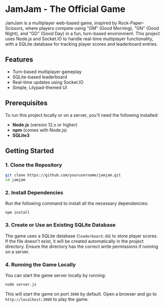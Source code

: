 # JamJam - The Official Game

JamJam is a multiplayer web-based game, inspired by Rock-Paper-Scissors, where players compete using "GM" (Good Morning), "GN" (Good Night), and "GD" (Good Day) in a fun, turn-based environment. This project uses Node.js and Socket.IO to handle real-time multiplayer functionality, with a SQLite database for tracking player scores and leaderboard entries.

## Features
- Turn-based multiplayer gameplay
- SQLite-based leaderboard
- Real-time updates using Socket.IO
- Simple, Lilypad-themed UI

## Prerequisites

To run this project locally or on a server, you'll need the following installed:

- **Node.js** (version 12.x or higher)
- **npm** (comes with Node.js)
- **SQLite3**

## Getting Started

### 1. Clone the Repository

```bash
git clone https://github.com/yourusername/jamjam.git
cd jamjam
```

### 2. Install Dependencies
Run the following command to install all the necessary dependencies:

```
npm install
```

### 3. Create or Use an Existing SQLite Database
The game uses a SQLite database (`leaderboard.db`) to store player scores. If the file doesn't exist, it will be created automatically in the project directory. Ensure the directory has the correct write permissions if running on a server.

### 4. Running the Game Locally
You can start the game server locally by running:

```bash
node server.js
```

This will start the game on port `3000` by default. Open a browser and go to `http://localhost:3000` to play the game.
